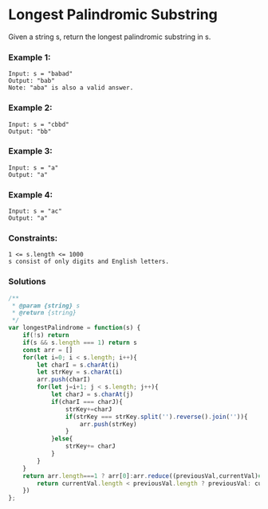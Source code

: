 # Longest Palindromic Substring
Given a string s, return the longest palindromic substring in s.

### Example 1:
```
Input: s = "babad"
Output: "bab"
Note: "aba" is also a valid answer.
```

### Example 2:
```
Input: s = "cbbd"
Output: "bb"
```

### Example 3:
```
Input: s = "a"
Output: "a"
```

### Example 4:
```
Input: s = "ac"
Output: "a"
```

### Constraints:
```
1 <= s.length <= 1000
s consist of only digits and English letters.
```

### Solutions
```javascript
/**
 * @param {string} s
 * @return {string}
 */
var longestPalindrome = function(s) {
    if(!s) return
    if(s && s.length === 1) return s
    const arr = []
    for(let i=0; i < s.length; i++){
        let charI = s.charAt(i)
        let strKey = s.charAt(i)
        arr.push(charI)
        for(let j=i+1; j < s.length; j++){
            let charJ = s.charAt(j)
            if(charI === charJ){
                strKey+=charJ
                if(strKey === strKey.split('').reverse().join('')){
                    arr.push(strKey)
                }
            }else{
                strKey+= charJ
            }
        }
    }
    return arr.length===1 ? arr[0]:arr.reduce((previousVal,currentVal)=>{
        return currentVal.length < previousVal.length ? previousVal: currentVal
    })
};
```
